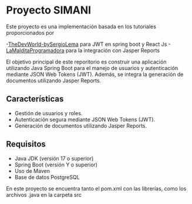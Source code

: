 # Proyecto SIMANI

Este proyecto es una implementación basada en los tutoriales proporcionados por 

-[TheDevWorld-bySergioLema](https://www.youtube.com/watch?v=bqFjrhRrvy8&ab_channel=TheDevWorld-bySergioLema) para JWT en spring boot y React Js
-[LaMalditaProgramadora](https://www.youtube.com/watch?v=E2zosLVTAPk&ab_channel=LaMalditaProgramadora) para la integración con Jasper Reports

El objetivo principal  de este reporitorio es construir una aplicación utilizando Java Spring Boot para el manejo de usuarios y autenticación mediante JSON Web Tokens (JWT). Además, se integra la generación de documentos utilizando Jasper Reports.

## Características

- Gestión de usuarios y roles.
- Autenticación segura mediante JSON Web Tokens (JWT).
- Generación de documentos utilizando Jasper Reports.

## Requisitos

- Java JDK (versión 17 o superior)
- Spring Boot (versión Y o superior)
- Uso de Maven
- Base de datos PostgreSQL

En este proyecto se encuentra tanto el pom.xml con las librerías, como los archivos .java en la carpeta src
